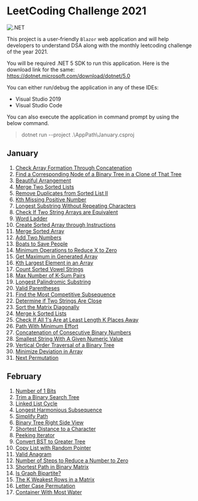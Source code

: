 # LeetCoding Challenge 2021

![.NET](https://github.com/jsowndarrajan/LeetCodingChallenge/workflows/.NET/badge.svg)

This project is a user-friendly `Blazor` web application and will help developers to understand DSA along with the monthly leetcoding challenge of the year 2021.

You will be required .NET 5 SDK to run this application. Here is the download link for the same: https://dotnet.microsoft.com/download/dotnet/5.0

You can either run/debug the application in any of these IDEs:

* Visual Studio 2019
* Visual Studio Code

You can also execute the application in command prompt by using the below command.

> dotnet run --project .\AppPath\January.csproj

## January

1. [Check Array Formation Through Concatenation](https://leetcode.com/explore/challenge/card/january-leetcoding-challenge-2021/579/week-1-january-1st-january-7th/3589/)
2. [Find a Corresponding Node of a Binary Tree in a Clone of That Tree](https://leetcode.com/explore/challenge/card/january-leetcoding-challenge-2021/579/week-1-january-1st-january-7th/3590/)
3. [Beautiful Arrangement](https://leetcode.com/explore/challenge/card/january-leetcoding-challenge-2021/579/week-1-january-1st-january-7th/3591/)
4. [Merge Two Sorted Lists](https://leetcode.com/explore/challenge/card/january-leetcoding-challenge-2021/579/week-1-january-1st-january-7th/3592/)
5. [Remove Duplicates from Sorted List II](https://leetcode.com/explore/challenge/card/january-leetcoding-challenge-2021/579/week-1-january-1st-january-7th/3593/)
6. [Kth Missing Positive Number](https://leetcode.com/explore/challenge/card/january-leetcoding-challenge-2021/579/week-1-january-1st-january-7th/3594/)
7. [Longest Substring Without Repeating Characters](https://leetcode.com/explore/challenge/card/january-leetcoding-challenge-2021/579/week-1-january-1st-january-7th/3595/)
8. [Check If Two String Arrays are Equivalent](https://leetcode.com/explore/challenge/card/january-leetcoding-challenge-2021/580/week-2-january-8th-january-14th/3597/)
9. [Word Ladder](https://leetcode.com/explore/challenge/card/january-leetcoding-challenge-2021/580/week-2-january-8th-january-14th/3598/)
10. [Create Sorted Array through Instructions](https://leetcode.com/explore/challenge/card/january-leetcoding-challenge-2021/580/week-2-january-8th-january-14th/3599/)
11. [Merge Sorted Array](https://leetcode.com/explore/challenge/card/january-leetcoding-challenge-2021/580/week-2-january-8th-january-14th/3600/)
12. [Add Two Numbers](https://leetcode.com/explore/challenge/card/january-leetcoding-challenge-2021/580/week-2-january-8th-january-14th/3601/)
13. [Boats to Save People](https://leetcode.com/explore/challenge/card/january-leetcoding-challenge-2021/580/week-2-january-8th-january-14th/3602/)
14. [Minimum Operations to Reduce X to Zero](https://leetcode.com/explore/challenge/card/january-leetcoding-challenge-2021/580/week-2-january-8th-january-14th/3603/)
15. [Get Maximum in Generated Array](https://leetcode.com/explore/challenge/card/january-leetcoding-challenge-2021/581/week-3-january-15th-january-21st/3605/)
16. [Kth Largest Element in an Array](https://leetcode.com/explore/challenge/card/january-leetcoding-challenge-2021/581/week-3-january-15th-january-21st/3606/)
17. [Count Sorted Vowel Strings](https://leetcode.com/explore/challenge/card/january-leetcoding-challenge-2021/581/week-3-january-15th-january-21st/3607/)
18. [Max Number of K-Sum Pairs](https://leetcode.com/explore/challenge/card/january-leetcoding-challenge-2021/581/week-3-january-15th-january-21st/3608/)
19. [Longest Palindromic Substring](https://leetcode.com/explore/challenge/card/january-leetcoding-challenge-2021/581/week-3-january-15th-january-21st/3609/)
20. [Valid Parentheses](https://leetcode.com/explore/challenge/card/january-leetcoding-challenge-2021/581/week-3-january-15th-january-21st/3610/)
21. [Find the Most Competitive Subsequence](https://leetcode.com/explore/challenge/card/january-leetcoding-challenge-2021/581/week-3-january-15th-january-21st/3611/)
22. [Determine if Two Strings Are Close](https://leetcode.com/explore/challenge/card/january-leetcoding-challenge-2021/582/week-4-january-22nd-january-28th/3613/)
23. [Sort the Matrix Diagonally](https://leetcode.com/explore/challenge/card/january-leetcoding-challenge-2021/582/week-4-january-22nd-january-28th/3614/)
24. [Merge k Sorted Lists](https://leetcode.com/explore/challenge/card/january-leetcoding-challenge-2021/582/week-4-january-22nd-january-28th/3615/)
25. [Check If All 1's Are at Least Length K Places Away](https://leetcode.com/explore/challenge/card/january-leetcoding-challenge-2021/582/week-4-january-22nd-january-28th/3616/)
26. [Path With Minimum Effort](https://leetcode.com/explore/challenge/card/january-leetcoding-challenge-2021/582/week-4-january-22nd-january-28th/3617/)
27. [Concatenation of Consecutive Binary Numbers](https://leetcode.com/explore/challenge/card/january-leetcoding-challenge-2021/582/week-4-january-22nd-january-28th/3618/)
28. [Smallest String With A Given Numeric Value](https://leetcode.com/explore/challenge/card/january-leetcoding-challenge-2021/582/week-4-january-22nd-january-28th/3619/)
29. [Vertical Order Traversal of a Binary Tree](https://leetcode.com/explore/challenge/card/january-leetcoding-challenge-2021/583/week-5-january-29th-january-31st/3621/)
30. [Minimize Deviation in Array](https://leetcode.com/explore/challenge/card/january-leetcoding-challenge-2021/583/week-5-january-29th-january-31st/3622/)
31. [Next Permutation](https://leetcode.com/explore/challenge/card/january-leetcoding-challenge-2021/583/week-5-january-29th-january-31st/3623/)

## February

1. [Number of 1 Bits](https://leetcode.com/explore/challenge/card/february-leetcoding-challenge-2021/584/week-1-february-1st-february-7th/3625/)
2. [Trim a Binary Search Tree](https://leetcode.com/explore/challenge/card/february-leetcoding-challenge-2021/584/week-1-february-1st-february-7th/3626/)
3. [Linked List Cycle](https://leetcode.com/explore/challenge/card/february-leetcoding-challenge-2021/584/week-1-february-1st-february-7th/3627/)
4. [Longest Harmonious Subsequence](https://leetcode.com/explore/challenge/card/february-leetcoding-challenge-2021/584/week-1-february-1st-february-7th/3628/)
5. [Simplify Path](https://leetcode.com/explore/challenge/card/february-leetcoding-challenge-2021/584/week-1-february-1st-february-7th/3629/)
6. [Binary Tree Right Side View](https://leetcode.com/explore/challenge/card/february-leetcoding-challenge-2021/584/week-1-february-1st-february-7th/3630/)
7. [Shortest Distance to a Character](https://leetcode.com/explore/challenge/card/february-leetcoding-challenge-2021/584/week-1-february-1st-february-7th/3631/)
8. [Peeking Iterator](https://leetcode.com/explore/challenge/card/february-leetcoding-challenge-2021/585/week-2-february-8th-february-14th/3633/)
9. [Convert BST to Greater Tree](https://leetcode.com/explore/challenge/card/february-leetcoding-challenge-2021/585/week-2-february-8th-february-14th/3634/)
10. [Copy List with Random Pointer](https://leetcode.com/explore/challenge/card/february-leetcoding-challenge-2021/585/week-2-february-8th-february-14th/3635/)
11. [Valid Anagram](https://leetcode.com/explore/challenge/card/february-leetcoding-challenge-2021/585/week-2-february-8th-february-14th/3636/)
12. [Number of Steps to Reduce a Number to Zero](https://leetcode.com/explore/challenge/card/february-leetcoding-challenge-2021/585/week-2-february-8th-february-14th/3637/)
13. [Shortest Path in Binary Matrix](https://leetcode.com/explore/challenge/card/february-leetcoding-challenge-2021/585/week-2-february-8th-february-14th/3638/)
14. [Is Graph Bipartite?](https://leetcode.com/explore/challenge/card/february-leetcoding-challenge-2021/585/week-2-february-8th-february-14th/3639/)
15. [The K Weakest Rows in a Matrix](https://leetcode.com/explore/challenge/card/february-leetcoding-challenge-2021/586/week-3-february-15th-february-21st/3641/)
16. [Letter Case Permutation](https://leetcode.com/explore/challenge/card/february-leetcoding-challenge-2021/586/week-3-february-15th-february-21st/3642/)
17. [Container With Most Water](https://leetcode.com/explore/challenge/card/february-leetcoding-challenge-2021/586/week-3-february-15th-february-21st/3643/)